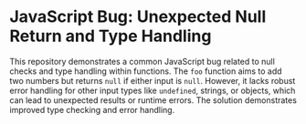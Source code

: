 # JavaScript Bug: Unexpected Null Return and Type Handling

This repository demonstrates a common JavaScript bug related to null checks and type handling within functions.  The `foo` function aims to add two numbers but returns `null` if either input is `null`.  However, it lacks robust error handling for other input types like `undefined`, strings, or objects, which can lead to unexpected results or runtime errors. The solution demonstrates improved type checking and error handling.